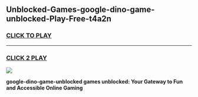 
## Unblocked-Games-google-dino-game-unblocked-Play-Free-t4a2n
<h3>
<a href="https://premium76.site?title=google-dino-game-unblocked&ref=15A">CLICK TO PLAY</a></h3>
<hr>

<h3>
<a href="https://premium76.site?title=google-dino-game-unblocked&ref=15A">CLICK 2 PLAY</a>
  
</h3>

<a href="https://premium76.site?title=google-dino-game-unblocked&ref=15A"><img src="https://clearcache.store/games.png"></a>


**google-dino-game-unblocked games unblocked: Your Gateway to Fun and Accessible Online Gaming**
